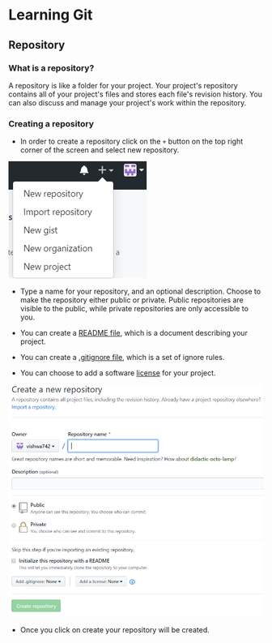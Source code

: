 # Learning Git
## Repository

### What is a repository?

A repository is like a folder for your project. Your project's repository contains all of your project's files and stores each file's revision history. You can also discuss and manage your project's work within the repository.

### Creating a repository

-  In order to create a repository click on the ` + ` button on the top right corner of the screen and select new repository.

<img src="Screenshots/repo1.png">

-  Type a name for your repository, and an optional description. Choose to make the repository either public or private. Public repositories are visible to the public, while private repositories are only accessible to you.

  -  You can create a [README file](https://help.github.com/en/articles/about-readmes), which is a document describing your project. 

  -  You can create a [.gitignore file](https://help.github.com/en/articles/ignoring-files), which is a set of ignore rules. 

  -  You can choose to add a software [license](https://help.github.com/en/articles/licensing-a-repository) for your project. 
  
  <img src="Screenshots/repo2.png" width="550">
  
-  Once you click on create your repository will be created.
